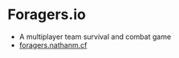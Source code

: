 # Foragers.io 
- A multiplayer team survival and combat game
- [foragers.nathanm.cf](http://foragers.nathanm.cf)